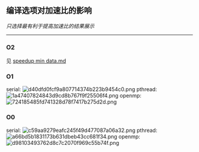 ## 编译选项对加速比的影响
*只选择最有利于提高加速比的结果展示*
***
### O2
见 [speedup min data.md](https://github.com/bugp3ssy666/parallel_lab_0974/tree/main/%5BPROJECT%5D%20PCFG%20Password%20Guessing/data%20repo/guessing%20min%20data/speedup%20min%20data.md)
### O1
serial:
![d40dfd0fcf9a807714374b223b9454c0.png](../../_resources/d40dfd0fcf9a807714374b223b9454c0.png)
pthread:
![1a47407824843d9cd8b767f9f25506f4.png](../../_resources/1a47407824843d9cd8b767f9f25506f4.png)
openmp:
![724185485fd741328d78f7417b275d2d.png](../../_resources/724185485fd741328d78f7417b275d2d.png)
### O0
serial:
![c59aa9279eafc245f49d477087a06a32.png](../../_resources/c59aa9279eafc245f49d477087a06a32.png)
pthread:
![a66bd5b1831173b631dbeb43cc681f34.png](../../_resources/a66bd5b1831173b631dbeb43cc681f34.png)
openmp:
![d98103493762d8c7c2070f969c55b74f.png](../../_resources/d98103493762d8c7c2070f969c55b74f.png)
